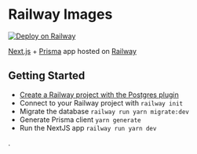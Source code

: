 # Railway Images

[![Deploy on Railway](https://railway.app/button.svg)](https://railway.app/new?template=https%3A%2F%2Fgithub.com%2Frailwayapp%2Frailway-images&plugins=postgresql)

[Next.js](https://nextjs.org/) + [Prisma](https://prisma.io/) app hosted on [Railway](https://railway.app)

## Getting Started

- [Create a Railway project with the Postgres plugin](https://railway.app/project?plugins=postgresql)
- Connect to your Railway project with `railway init`
- Migrate the database `railway run yarn migrate:dev`
- Generate Prisma client `yarn generate`
- Run the NextJS app `railway run yarn dev`

.
